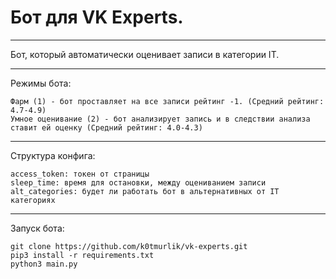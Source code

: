 # Бот для VK Experts.
___
Бот, который автоматически оценивает записи в категории IT.
___
Режимы бота:

    Фарм (1) - бот проставляет на все записи рейтинг -1. (Средний рейтинг: 4.7-4.9)
    Умное оценивание (2) - бот анализирует запись и в следствии анализа ставит ей оценку (Средний рейтинг: 4.0-4.3)
    
___
Структура конфига:

    access_token: токен от страницы
    sleep_time: время для остановки, между оцениванием записи
    alt_categories: будет ли работать бот в альтернативных от IT категориях
___
Запуск бота:

    git clone https://github.com/k0tmurlik/vk-experts.git
    pip3 install -r requirements.txt
    python3 main.py
    
